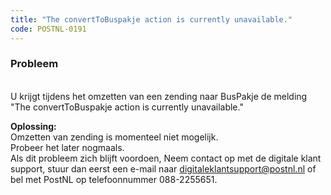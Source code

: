 ```yaml
---
title: "The convertToBuspakje action is currently unavailable."
code: POSTNL-0191
---
```


<div class="columnLayout single" data-layout="single">
<div class="cell normal" data-type="normal">
<div class="innerCell">
<p><h3>Probleem</h3><br>U krijgt tijdens het omzetten van een zending naar BusPakje de melding <br>"The convertToBuspakje action is currently unavailable."</p><p><strong>Oplossing: </strong><br>Omzetten van zending is momenteel niet mogelijk.<br>Probeer het later nogmaals. <br>Als dit probleem zich blijft voordoen, Neem contact op met de digitale klant support, stuur dan eerst een e-mail naar <a href="mailto:digitaleklantsupport@postnl.nl" class="external-link" rel="nofollow">digitaleklantsupport@postnl.nl</a> of bel met PostNL op telefoonnummer 088-2255651.</p></div>
</div>
</div>